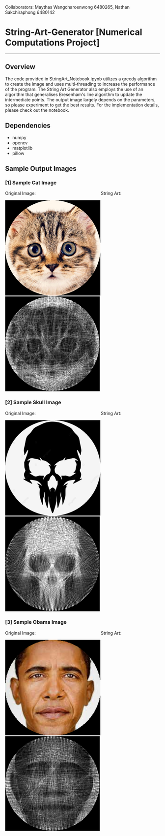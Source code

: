 Collaborators: Maythas Wangcharoenwong 6480265, Nathan Sakchiraphong 6480142
# String-Art-Generator \[Numerical Computations Project]
-------------------
## Overview
The code provided in StringArt_Notebook.ipynb utilizes a greedy algorithm to create the image and uses multi-threading to increase the performance of the program. The String Art Generator also employs the use of an algorithm that generalises Bresenham's line algorithm to update the intermediate points. The output image largely depends on the parameters, so please experiment to get the best results. For the implementation details, please check out the notebook. 

## Dependencies
- numpy
- opencv
- matplotlib
- pillow

## Sample Output Images

### \[1] Sample Cat Image
<p align="left">
    Original Image: 
    &emsp; &emsp; &emsp; &emsp; &emsp; &emsp; &emsp; &emsp; &emsp; &emsp; &emsp; &ensp; 
    String Art: 
</p>
<p align="left">
    <img src="./images/testcat.png" alt="Alt text" title="testcat" width="310" height="310"/>
    &nbsp; &nbsp; &nbsp; &nbsp;
    <img src="./output_images/testcat.png" alt="Alt text" title="testcat_string_art"/>
</p>

### \[2] Sample Skull Image
<p align="left">
    Original Image: 
    &emsp; &emsp; &emsp; &emsp; &emsp; &emsp; &emsp; &emsp; &emsp; &emsp; &emsp; &ensp; 
    String Art: 
</p>
<p align="left">
    <img src="./images/skull.png" alt="Alt text" title="skull" width="310" height="310"/>
    &nbsp; &nbsp; &nbsp; &nbsp;
    <img src="./output_images/skull.png" alt="Alt text" title="skull_string_art"/>
</p>

### \[3] Sample Obama Image
<p align="left">
    Original Image: 
    &emsp; &emsp; &emsp; &emsp; &emsp; &emsp; &emsp; &emsp; &emsp; &emsp; &emsp; &ensp; 
    String Art: 
</p>
<p align="left">
    <img src="./images/obama.png" alt="Alt text" title="obama" width="310" height="310"/>
    &nbsp; &nbsp; &nbsp; &nbsp;
    <img src="./output_images/obama.png" alt="Alt text" title="obama_string_art"/>
</p>
